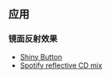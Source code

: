 ## 应用

### 镜面反射效果

- [Shiny Button](https://github.com/alexwidua/prototypes)
- [Spotify reflective CD mix](https://twitter.com/theshanelevine/status/1632583470512844800?s=46&t=eQPx571uyV5cIbRWSdlYjQ)
